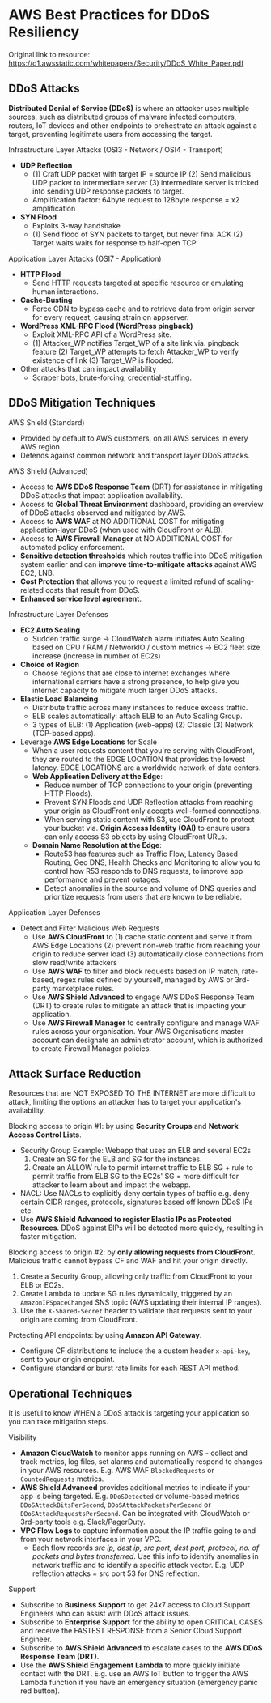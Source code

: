 # AWS Best Practices for DDoS Resiliency

Original link to resource: https://d1.awsstatic.com/whitepapers/Security/DDoS_White_Paper.pdf

## DDoS Attacks

__Distributed Denial of Service (DDoS)__ is where an attacker uses multiple sources, such as distributed groups of malware infected computers, routers, IoT devices and other endpoints to orchestrate an attack against a target, preventing legitimate users from accessing the target.

Infrastructure Layer Attacks (OSI3 - Network / OSI4 - Transport)
* __UDP Reflection__
    * (1) Craft UDP packet with target IP = source IP (2) Send malicious UDP packet to intermediate server (3) intermediate server is tricked into sending UDP response packets to target.
    * Amplification factor: 64byte request to 128byte response = x2 amplification
* __SYN Flood__
    * Exploits 3-way handshake
    * (1) Send flood of SYN packets to target, but never final ACK (2) Target waits waits for response to half-open TCP 

Application Layer Attacks (OSI7 - Application)
* __HTTP Flood__
    * Send HTTP requests targeted at specific resource or emulating human interactions.
* __Cache-Busting__
    * Force CDN to bypass cache and to retrieve data from origin server for every request, causing strain on appserver.
* __WordPress XML-RPC Flood (WordPress pingback)__
    * Exploit XML-RPC API of a WordPress site.
    * (1) Attacker_WP notifies Target_WP of a site link via. pingback feature (2) Target_WP attempts to fetch Attacker_WP to verify existence of link (3) Target_WP is flooded.
* Other attacks that can impact availability
    * Scraper bots, brute-forcing, credential-stuffing.

## DDoS Mitigation Techniques

AWS Shield (Standard)
* Provided by default to AWS customers, on all AWS services in every AWS region.
* Defends against common network and transport layer DDoS attacks.

AWS Shield (Advanced)
* Access to __AWS DDoS Response Team__ (DRT) for assistance in mitigating DDoS attacks that impact application availability.
* Access to __Global Threat Environment__ dashboard, providing an overview of DDoS attacks observed and mitigated by AWS.
* Access to __AWS WAF__ at NO ADDITIONAL COST for mitigating application-layer DDoS (when used with CloudFront or ALB).
* Access to __AWS Firewall Manager__ at NO ADDITIONAL COST for automated policy enforcement.
* __Sensitive detection thresholds__ which routes traffic into DDoS mitigation system earlier and can __improve time-to-mitigate attacks__ against AWS EC2, LNB.
* __Cost Protection__ that allows you to request a limited refund of scaling-related costs that result from DDoS.
* __Enhanced service level agreement__.

Infrastructure Layer Defenses
* __EC2 Auto Scaling__
    * Sudden traffic surge -> CloudWatch alarm initiates Auto Scaling based on CPU / RAM / NetworkIO / custom metrics -> EC2 fleet size increase (increase in number of EC2s)
* __Choice of Region__
    * Choose regions that are close to internet exchanges where international carriers have a strong presence, to help give you internet capacity to mitigate much larger DDoS attacks.
* __Elastic Load Balancing__
    * Distribute traffic across many instances to reduce excess traffic.
    * ELB scales automatically: attach ELB to an Auto Scaling Group.
    * 3 types of ELB: (1) Application (web-apps) (2) Classic (3) Network (TCP-based apps).
* Leverage __AWS Edge Locations__ for Scale
    * When a user requests content that you're serving with CloudFront, they are routed to the EDGE LOCATION that provides the lowest latency. EDGE LOCATIONS are a worldwide network of data centers.
    * __Web Application Delivery at the Edge__:
        * Reduce number of TCP connections to your origin (preventing HTTP Floods).
        * Prevent SYN Floods and UDP Reflection attacks from reaching your origin as CloudFront only accepts well-formed connections.
        * When serving static content with S3, use CloudFront to protect your bucket via. __Origin Access Identity (OAI)__ to ensure users can only access S3 objects by using CloudFront URLs.
    * __Domain Name Resolution at the Edge__:
        * Route53 has features such as Traffic Flow, Latency Based Routing, Geo DNS, Health Checks and Monitoring to allow you to control how R53 responds to DNS requests, to improve app performance and prevent outages.
        * Detect anomalies in the source and volume of DNS queries and prioritize requests from users that are known to be reliable.

Application Layer Defenses
* Detect and Filter Malicious Web Requests
    * Use __AWS CloudFront__ to (1) cache static content and serve it from AWS Edge Locations (2) prevent non-web traffic from reaching your origin to reduce server load (3) automatically close connections from slow read/write attackers
    * Use __AWS WAF__ to filter and block requests based on IP match, rate-based, regex rules defined by yourself, managed by AWS or 3rd-party marketplace rules.
    * Use __AWS Shield Advanced__ to engage AWS DDoS Response Team (DRT) to create rules to mitigate an attack that is impacting your application.
    * Use __AWS Firewall Manager__ to centrally configure and manage WAF rules across your organisation. Your AWS Organisations master account can designate an administrator account, which is authorized to create Firewall Manager policies.

## Attack Surface Reduction

Resources that are NOT EXPOSED TO THE INTERNET are more difficult to attack, limiting the options an attacker has to target your application's availability.

Blocking access to origin #1: by using __Security Groups__ and __Network Access Control Lists__.
* Security Group Example: Webapp that uses an ELB and several EC2s
    1. Create an SG for the ELB and SG for the instances.
    2. Create an ALLOW rule to permit internet traffic to ELB SG + rule to permit traffic from ELB SG to the EC2s' SG = more difficult for attacker to learn about and impact the webapp.
* NACL: Use NACLs to explicitly deny certain types of traffic e.g. deny certain CIDR ranges, protocols, signatures based off known DDoS IPs etc.
* Use __AWS Shield Advanced to register Elastic IPs as Protected Resources__. DDoS against EIPs will be detected more quickly, resulting in faster mitigation.

Blocking access to origin #2: by __only allowing requests from CloudFront__. Malicious traffic cannot bypass CF and WAF and hit your origin directly.
1. Create a Security Group, allowing only traffic from CloudFront to your ELB or EC2s.
2. Create Lambda to update SG rules dynamically, triggered by an `AmazonIPSpaceChanged` SNS topic (AWS updating their internal IP ranges).
3. Use the `X-Shared-Secret` header to validate that requests sent to your origin are coming from CloudFront.

Protecting API endpoints: by using __Amazon API Gateway__.
* Configure CF distributions to include the a custom header `x-api-key`, sent to your origin endpoint.
* Configure standard or burst rate limits for each REST API method.

## Operational Techniques

It is useful to know WHEN a DDoS attack is targeting your application so you can take mitigation steps.

Visibility
* __Amazon CloudWatch__ to monitor apps running on AWS - collect and track metrics, log files, set alarms and automatically respond to changes in your AWS resources. E.g. AWS WAF `BlockedRequests` or `CountedRequests` metrics.
* __AWS Shield Advanced__ provides additional metrics to indicate if your app is being targeted. E.g. `DDoSDetected` or volume-based metrics `DDoSAttackBitsPerSecond`, `DDoSAttackPacketsPerSecond` or
`DDoSAttackRequestsPerSecond`. Can be integrated with CloudWatch or 3rd-party tools e.g. Slack/PagerDuty.
* __VPC Flow Logs__ to capture information about the IP traffic going to and from your network interfaces in your VPC.
    * Each flow records _src ip, dest ip, src port, dest port, protocol, no. of packets and bytes transferred_. Use this info to identify anomalies in network traffic and to identify a specific attack vector. E.g. UDP reflection attacks = src port 53 for DNS reflection.

Support
* Subscribe to __Business Support__ to get 24x7 access to Cloud Support Engineers who can assist with DDoS attack issues.
* Subscribe to __Enterprise Support__ for the ability to open CRITICAL CASES and receive the FASTEST RESPONSE from a Senior Cloud Support Engineer.
* Subscribe to __AWS Shield Advanced__ to escalate cases to the __AWS DDoS Response Team (DRT)__.
* Use the __AWS Shield Engagement Lambda__ to more quickly initiate contact with the DRT. E.g. use an AWS IoT button to trigger the AWS Lambda function if you have an emergency situation (emergency panic red button).


